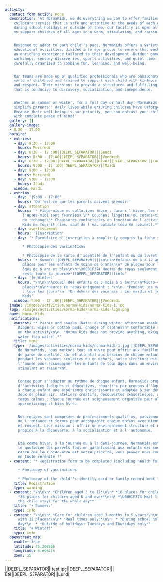 ```yaml
---
activity:
  contact_form_action: none
  description: 'At NormaKids, we do everything we can to offer families a high-quality
    childcare service that is safe and attentive to the needs of each child. Whether
    during school holidays or outside of them, our facility is open all year round
    to support children of all ages in a warm, stimulating, and reassuring environment.


    Designed to adapt to each child''s pace, NormaKids offers a variety of fun and
    educational activities, divided into age groups to ensure that each child has
    an enriching experience tailored to their development. Outdoor games, creative
    workshops, sensory discoveries, sports activities, and quiet time: each day is
    carefully organized to combine fun, learning, and well-being.


    Our teams are made up of qualified professionals who are passionate about the
    world of childhood and trained to support each child with kindness, attention,
    and respect. Their mission: to provide a structured and fulfilling environment
    that is conducive to discovery, socialization, and independence.


    Whether in summer or winter, for a full day or half day, NormaKids is there to
    simplify parents'' daily lives while ensuring children have unforgettable memories.
    Because their well-being is our priority, you can entrust your children to us
    with complete peace of mind!'
  gallery: []
  gallery-image:
  - 8:30 - 17:00
  horaire:
  - entries:
    - day: 8:30 - 17:00
      hours: Mercredi
    - day: 8:30 - 17 :00||DEEPL_SEPARATOR|||Jeudi
      hours: 8:30 - 17:00||DEEPL_SEPARATOR|||Vendredi
    - day: 8:30 - 17:00||DEEPL_SEPARATOR|||Hiver||DEEPL_SEPARATOR|||Lundi
      hours: 9:00 - 17 :00||DEEPL_SEPARATOR|||Mardi
    - day: 9:00 - 17:00
      hours: Mercredi
    - day: 9:00 - 17:00
      hours: Jeudi
    window: Mardi
  - entries:
    - day: '|9:00 - 17:00'
      hours: 'Qu''est-ce que les parents doivent prévoir:'
    - day: attention
      hours: "* Pique-nique et collations (Note : durant l'hiver, les collations de
        l'après-midi sont fournies).\n* Couches, lingettes ou cotons-tiges, vêtements
        de rechange\n* Chaussures confortables en fonction de l'activité\n\n  *Norma
        Kids ne fournit rien, sauf de l'eau potable (eau du robinet).*"
    - day: avertissement
      hours: '|Inscription'
    - day: '* Formulaire d''inscription à remplir (y compris la fiche sanitaire)

        * Photocopie des vaccinations

        * Photocopie de la carte d''identité de l''enfant ou du livret de famille||DEEPL_SEPARATOR|||info'
      hours: "☀️ Summer:||DEEPL_SEPARATOR||||\n\n\n*Enfants de 3 à 12 ans*\n\n*16
        places pour les enfants de moins de 6 ans\n\n* 36 places pour les enfants
        âgés de 6 ans et plus\n\n*\U0001F374 Heures de repas seulement si l'enfant
        reste toute la journée*||DEEPL_SEPARATOR|||info"
    - day: '|❄️ Winter:'
      hours: "\n\n\n*Accueil des enfants de 3 mois à 5 ans*\n\n*Micro-crèche de 12
        places*\n\n*Heures de repas uniquement : *\n\n  *Pendant les vacances scolaires
        : tous les jours*\n  *En dehors des vacances : Les mardis et jeudis uniquement*||DEEPL_SEPARATOR|||Norma
        Kids"
    window: 9:00 - 17 :00||DEEPL_SEPARATOR|||Vendredi
  image: /images/activities/norma-kids/norma-kids-1.jpg
  logo: /images/activities/norma-kids/norma-kids-logo.png
  name: Norma Kids
  notifications:
  - content: "* Picnic and snacks (Note: during winter afternoon snacks are provided)\n*
      Diapers, wipes or cotton pads, change of clothes\n* Comfortable shoes depending
      on the activity\n\n  *Norma Kids does not provide anything, except drinking
      water (tap water).*"
    title: none
    type: '/images/activities/norma-kids/norma-kids-1.jpg|||DEEPL_SEPARATOR||Au sein
      de NormaKids, nous mettons tout en œuvre pour offrir aux familles un service
      de garde de qualité, sûr et attentif aux besoins de chaque enfant. Que ce soit
      pendant les vacances scolaires ou en dehors, notre structure est ouverte toute
      l''année pour accompagner les enfants de tous âges dans un environnement chaleureux,
      stimulant et rassurant.


      Conçue pour s''adapter au rythme de chaque enfant, NormaKids propose une variété
      d''activités ludiques et éducatives, réparties par groupes d''âge afin de garantir
      à chaque enfant une expérience enrichissante et adaptée à son développement.
      Jeux de plein air, ateliers créatifs, découvertes sensorielles, activités sportives,
      temps calmes : chaque journée est soigneusement organisée pour allier plaisir,
      apprentissage et bien-être.


      Nos équipes sont composées de professionnels qualifiés, passionnés par le monde
      de l''enfance et formés pour accompagner chaque enfant avec bienveillance, attention
      et respect. Leur mission : offrir un environnement structuré et épanouissant,
      propice à la découverte, à la socialisation et à l''autonomie.


      Eté comme hiver, à la journée ou à la demi-journée, NormaKids est là pour simplifier
      le quotidien des parents tout en garantissant aux enfants des souvenirs inoubliables.
      Parce que leur bien-être est notre priorité, vous pouvez nous confier vos enfants
      en toute sérénité !'
  - content: '* Registration form to be completed (including health form)

      * Photocopy of vaccinations

      * Photocopy of the child''s identity card or family record book'
    title: Registration
    type: warning
  - content: "\n\n\n* *Children aged 3 to 12*\n\n* *16 places for children under 6*\n\n*
      *36 places for children aged 6 and over*\n\n* *\U0001F374 Meal times only if
      the child stays for the whole day*"
    title: '☀️ Summer:'
    type: info
  - content: "\n\n\n* *Care for children aged 3 months to 5 years*\n\n* *Micro-nursery
      with 12 places*\n\n* *Meal times only:*\n\n  * *During school holidays: every
      day*\n  * *Outside of holidays: Tuesdays and Thursdays only*"
    title: '❄️ Winter:'
    type: info
  openstreet_map:
    enable: true
    latitude: 45.200866
    longitude: 6.696278
    zoom: 15
---
```


||DEEPL_SEPARATOR|||test.jpg||DEEPL_SEPARATOR|||Été||DEEPL_SEPARATOR|||Lundi